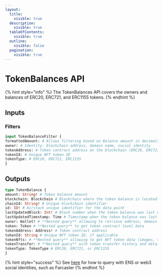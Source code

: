 ```yaml
---
layout:
  title:
    visible: true
  description:
    visible: true
  tableOfContents:
    visible: true
  outline:
    visible: false
  pagination:
    visible: true
---
```


# TokenBalances API

{% hint style="info" %}
The TokenBalances API covers the owners and balances of ERC20, ERC721, and ERC1155 tokens.
{% endhint %}

## Inputs

### Filters

```graphql
input TokenBalanceFilter {
formattedAmount: # Allows filtering based on Balance amount in decimals, e.g. show me Balances above 200
owner: # Identity: blockchain address, domain name, social identity
tokenAddress: # Token contract address on the blockchain (ERC20, ERC721, ERC1155)
tokenId: # Unique NFT token ID
tokenType: # ERC20, ERC721, ERC1155
}
```

## Outputs

```graphql
type TokenBalance {
amount: String! # Token balance amount
blockchain: Blockchain # Blockchain where the token balance is located
chainId: String! # Unique blockchain identifier
id: ID! # Airstack unique identifier for the data point
lastUpdatedBlock: Int! # Block number when the token balance was last updated
lastUpdatedTimestamp: Time # Timestamp when the token balance was last updated
owner: Wallet! # **Nested query** allowing to retrieve address, domain names, and social profiles of the owner
token: Token # **Nested query** to get token contract level data
tokenAddress: Address! # Token contract address
tokenId: String # Unique NFT token ID, if applicable
tokenNfts: # **Nested query** allowing to get NFT token data (images, traits, etc.)
tokenTransfer: # **Nested query** with token transfer history and details
tokenType: TokenType # ERC20, ERC721, or ERC1155
}
```

{% hint style="success" %}
See [here](broken-reference/) for how to query with ENS or web3 social identities, such as Farcaster
{% endhint %}
